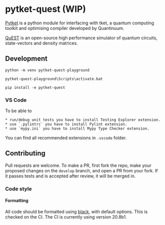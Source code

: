 # pytket-quest (WIP)

[Pytket](https://tket.quantinuum.com/api-docs/index.html) is a python module for interfacing
with tket, a quantum computing toolkit and optimising compiler developed by Quantinuum.

[QuEST](https://quest.qtechtheory.org/) is an open-source high performance simulator of
quantum circuits, state-vectors and density matrices.

## Development

`python -m venv pytket-quest-playground`

`pytket-quest-playground\Scripts\activate.bat`

`pip install -e pytket-quest`

### VS Code

To be able to

    * run/debug unit tests you have to install Testing Explorer extension.
    * use `.pylintrc` you have to install Pylint extension.
    * use `mypy.ini` you have to install Mypy Type Checker extension.
You can find all recommended extensions in `.vscode` folder.

## Contributing

Pull requests are welcome. To make a PR, first fork the repo, make your proposed
changes on the `develop` branch, and open a PR from your fork. If it passes
tests and is accepted after review, it will be merged in.

### Code style

#### Formatting

All code should be formatted using
[black](https://black.readthedocs.io/en/stable/), with default options. This is
checked on the CI. The CI is currently using version 20.8b1.
